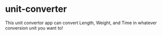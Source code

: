 # unit-converter
This unit convertor app can convert Length, Weight, and Time in whatever conversion unit you want to!
